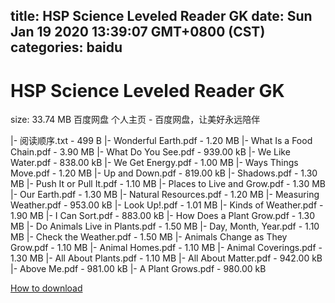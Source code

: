 
title: HSP Science Leveled Reader GK
date: Sun Jan 19 2020 13:39:07 GMT+0800 (CST)    
categories: baidu
---

# HSP Science Leveled Reader GK
size: 33.74 MB
 百度网盘 个人主页 - 百度网盘，让美好永远陪伴
 
|- 阅读顺序.txt - 499 B
|- Wonderful Earth.pdf - 1.20 MB
|- What Is a Food Chain.pdf - 3.90 MB
|- What Do You See.pdf - 939.00 kB
|- We Like Water.pdf - 838.00 kB
|- We Get Energy.pdf - 1.00 MB
|- Ways Things Move.pdf - 1.20 MB
|- Up and Down.pdf - 819.00 kB
|- Shadows.pdf - 1.30 MB
|- Push It or Pull It.pdf - 1.10 MB
|- Places to Live and Grow.pdf - 1.30 MB
|- Our Earth.pdf - 1.30 MB
|- Natural Resources.pdf - 1.20 MB
|- Measuring Weather.pdf - 953.00 kB
|- Look Up!.pdf - 1.01 MB
|- Kinds of Weather.pdf - 1.90 MB
|- I Can Sort.pdf - 883.00 kB
|- How Does a Plant Grow.pdf - 1.30 MB
|- Do Animals Live in Plants.pdf - 1.50 MB
|- Day, Month, Year.pdf - 1.10 MB
|- Check the Weather.pdf - 1.50 MB
|- Animals Change as They Grow.pdf - 1.10 MB
|- Animal Homes.pdf - 1.10 MB
|- Animal Coverings.pdf - 1.30 MB
|- All About Plants.pdf - 1.10 MB
|- All About Matter.pdf - 942.00 kB
|- Above Me.pdf - 981.00 kB
|- A Plant Grows.pdf - 980.00 kB

[How to download](https://bpcam.bemobtrk.com/go/2ceec3aa-1ca2-46d6-b9ff-aaa5c184517c?jno=1791)